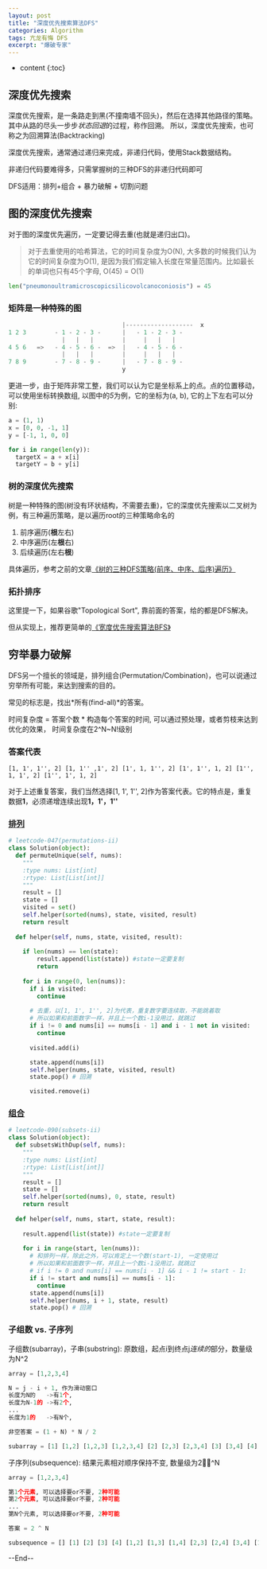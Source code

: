 ```yaml
---
layout: post
title: "深度优先搜索算法DFS"
categories: Algorithm
tags: 亢龙有悔 DFS
excerpt: "爆破专家"
---
```


* content
{:toc}

## 深度优先搜索

深度优先搜索，是一条路走到黑(不撞南墙不回头)，然后在选择其他路径的策略。其中从路的尽头一步步*状态回退*的过程，称作回溯。
所以，深度优先搜索，也可称之为回溯算法(Backtracking)

深度优先搜索，通常通过递归来完成，非递归代码，使用Stack数据结构。

非递归代码要难得多，只需掌握树的三种DFS的非递归代码即可

DFS适用：排列+组合 + 暴力破解 + 切割问题

## 图的深度优先搜索

对于图的深度优先遍历，一定要记得去重(也就是递归出口)。

> 对于去重使用的哈希算法，它的时间复杂度为O(N), 大多数的时候我们认为它的时间复杂度为O(1), 是因为我们假定输入长度在常量范围内。比如最长的单词也只有45个字母, O(45) = O(1)

```python
len("pneumonoultramicroscopicsilicovolcanoconiosis") = 45
```

### 矩阵是一种特殊的图

```python
                                |-------------------  x
1 2 3        - 1 - 2 - 3 -      |   - 1 - 2 - 3 -  
               |   |   |        |     |   |   |
4 5 6   =>   - 4 - 5 - 6 -  =>  |   - 4 - 5 - 6 -
               |   |   |        |     |   |   |
7 8 9        - 7 - 8 - 9 -      |   - 7 - 8 - 9 -
                                y
```

更进一步，由于矩阵非常工整，我们可以认为它是坐标系上的点。点的位置移动，可以使用坐标转换数组, 以图中的*5*为例，它的坐标为(a, b), 它的上下左右可以分别:

```python
a = (1, 1)
x = [0, 0, -1, 1]  
y = [-1, 1, 0, 0]

for i in range(len(y)):
  targetX = a + x[i]
  targetY = b + y[i]
```

### 树的深度优先搜索

树是一种特殊的图(树没有环状结构，不需要去重)，它的深度优先搜索以二叉树为例，有三种遍历策略，是以遍历root的三种策略命名的

1. 前序遍历(**根**左右)
2. 中序遍历(左**根**右)
3. 后续遍历(左右**根**)

具体遍历，参考之前的文章[《树的三种DFS策略(前序、中序、后序)遍历》](http://geemaple.github.io/2018/09/09/树的三种DFS策略(前序-中序-后序)遍历/)

### 拓扑排序

这里提一下，如果谷歌"Topological Sort", 靠前面的答案，给的都是DFS解决。

但从实现上，推荐更简单的[《宽度优先搜索算法BFS》](http://geemaple.github.io/2020/05/21/breath-first-search-algorithm/)

## 穷举暴力破解

DFS另一个擅长的领域是，排列组合(Permutation/Combination)，也可以说通过穷举所有可能，来达到搜索的目的。

常见的标志是，找出*所有(find-all)*的答案。

时间复杂度 = 答案个数 * 构造每个答案的时间, 可以通过预处理，或者剪枝来达到优化的效果， 时间复杂度在2^N~N!级别

### 答案代表

```
[1, 1', 1'', 2] [1, 1'' ,1', 2] [1', 1, 1'', 2] [1', 1'', 1, 2] [1'', 1, 1', 2] [1'', 1', 1, 2]
```

对于上述重复答案，我们当然选择[1, 1', 1'', 2]作为答案代表。它的特点是，重复数据**1**，必须递增连续出现**1，1'，1''**

### [排列](https://leetcode.com/problems/permutations-ii/)

```python
# leetcode-047(permutations-ii)
class Solution(object):
  def permuteUnique(self, nums):
    """
    :type nums: List[int]
    :rtype: List[List[int]]
    """
    result = []
    state = []
    visited = set()
    self.helper(sorted(nums), state, visited, result)
    return result
        
  def helper(self, nums, state, visited, result):
      
    if len(nums) == len(state):
        result.append(list(state)) #state一定要复制
        return
      
    for i in range(0, len(nums)):
      if i in visited: 
        continue
        
      # 去重，以[1, 1', 1'', 2]为代表，重复数字要连续取，不能跳着取
      # 所以如果和前面数字一样，并且上一个数i-1没用过，就跳过
      if i != 0 and nums[i] == nums[i - 1] and i - 1 not in visited: 
        continue
        
      visited.add(i)

      state.append(nums[i])
      self.helper(nums, state, visited, result)
      state.pop() # 回溯

      visited.remove(i)
```

### [组合](https://leetcode.com/problems/subsets-ii/)

```python
# leetcode-090(subsets-ii​)
class Solution(object):
  def subsetsWithDup(self, nums):
    """
    :type nums: List[int]
    :rtype: List[List[int]]
    """
    result = []
    state = []
    self.helper(sorted(nums), 0, state, result)
    return result
        
  def helper(self, nums, start, state, result):
      
    result.append(list(state)) #state一定要复制
      
    for i in range(start, len(nums)):
      # 和排列一样，除此之外，可以肯定上一个数(start-1), 一定使用过
      # 所以如果和前面数字一样，并且上一个数i-1没用过，就跳过
      # if i != 0 and nums[i] == nums[i - 1] && i - 1 != start - 1: 
      if i != start and nums[i] == nums[i - 1]: 
        continue
      state.append(nums[i])
      self.helper(nums, i + 1, state, result)
      state.pop() # 回溯
```


### 子组数 vs. 子序列

子组数(subarray)，子串(substring): 原数组，起点i到终点j*连续的*部分，数量级为N^2

```python
array = [1,2,3,4]

N = j - i + 1, 作为滑动窗口
长度为N的   ->有1个, 
长度为N-1的 ->有2个, 
...
长度为1的   ->有N个,

非空答案 = (1 + N) * N / 2

subarray = [1] [1,2] [1,2,3] [1,2,3,4] [2] [2,3] [2,3,4] [3] [3,4] [4] # 非空共10 substring是一种特殊的数组
```


子序列(subsequence): 结果元素相对顺序保持不变, 数量级为2^N

```python
array = [1,2,3,4]

第1个元素, 可以选择要or不要, 2种可能
第2个元素, 可以选择要or不要, 2种可能
...
第N个元素, 可以选择要or不要, 2种可能

答案 = 2 ^ N

subsequence = [] [1] [2] [3] [4] [1,2] [1,3] [1,4] [2,3] [2,4] [3,4] [1,2,3] [1,2,4] [1,3,4] [2,3,4] [1,2,3,4] //共16个
```

--End--
